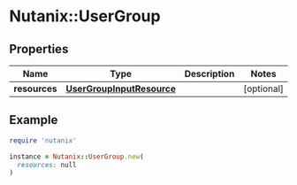 # Nutanix::UserGroup

## Properties

| Name | Type | Description | Notes |
| ---- | ---- | ----------- | ----- |
| **resources** | [**UserGroupInputResource**](UserGroupInputResource.md) |  | [optional] |

## Example

```ruby
require 'nutanix'

instance = Nutanix::UserGroup.new(
  resources: null
)
```

